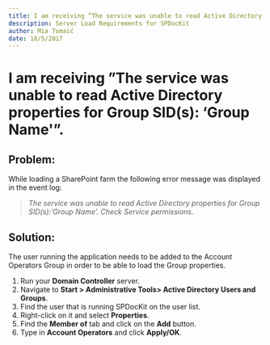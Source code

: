 ```yaml
---
title: I am receiving ”The service was unable to read Active Directory properties for Group SID(s): ‘Group Name'”.
description: Server Load Requirements for SPDocKit
author: Mia Tomaić
date: 18/5/2017
---
```


# I am receiving ”The service was unable to read Active Directory properties for Group SID(s): ‘Group Name'”.

## Problem:
While loading a SharePoint farm the following error message was displayed in the event log:
> *The service was unable to read Active Directory properties for Group SID(s):’Group Name’. Check Service permissions.*

## Solution:
The user running the application needs to be added to the Account Operators Group in order to be able to load the Group properties.
1. Run your **Domain Controller** server.
2. Navigate to **Start > Administrative Tools> Active Directory Users and Groups**.
3. Find the user that is running SPDocKit on the user list.
4. Right-click on it and select **Properties**.
5. Find the **Member of** tab and click on the **Add** button.
6. Type in **Account Operators** and click **Apply/OK**.